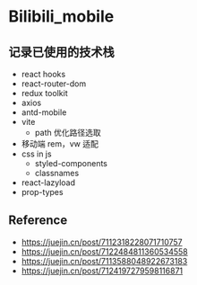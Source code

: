 # Bilibili_mobile
## 记录已使用的技术栈

- react hooks
- react-router-dom
- redux toolkit
- axios
- antd-mobile
- vite
  - path 优化路径选取
- 移动端 rem，vw 适配
- css in js 
  - styled-components 
  - classnames
- react-lazyload
- prop-types

## Reference

- https://juejin.cn/post/7112318228071710757
- https://juejin.cn/post/7122484811360534558
- https://juejin.cn/post/7113588048922673183
- https://juejin.cn/post/7124197279598116871